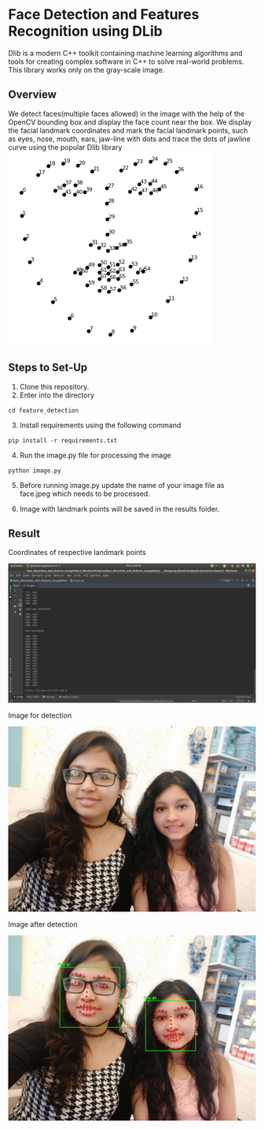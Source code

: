 # Face Detection and Features Recognition  using DLib


Dlib is a modern C++ toolkit containing machine learning algorithms and tools for creating complex software in C++ to solve real-world problems. This library works only on the gray-scale image.

## Overview
We detect faces(multiple faces allowed) in the image with the help of the OpenCV bounding box and display the face count near the box.
We display the facial landmark coordinates and  mark  the facial landmark points, such as eyes, nose, mouth, ears, jaw-line with dots and trace the dots of jawline curve using the popular Dlib library
![alt text](https://github.com/vishakhagupta10/feature_detection/blob/master/facelandmark68.png)

## Steps to Set-Up

 1. Clone this repository.
 2. Enter into the directory

 ```
 cd feature_detection
 ```
 3. Install requirements using the following command
 ```
 pip install -r requirements.txt
 ```
 4. Run the image.py file for processing the image 
 ```
 python image.py
 ```
 5. Before running image.py update the name of your image file as face.jpeg which needs to be processed.

 6. Image with landmark points will be saved in the results folder.




## Result

Coordinates of respective landmark points

![alt text](https://github.com/vishakhagupta10/feature_detection/blob/master/Screenshot_result.png)


Image for detection

![alt text](https://github.com/vishakhagupta10/feature_detection/blob/master/face.jpeg)



Image after detection

![alt text](https://github.com/vishakhagupta10/feature_detection/blob/master/results/face.jpeg)





